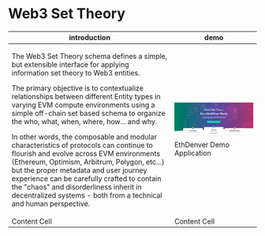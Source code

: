 # Web3 Set Theory

| introduction  | demo |
| ------------- | ------------- |
| <p className=''>The Web3 Set Theory schema defines a simple, but extensible interface for applying information set theory to Web3 entities.</p><p>The primary objective is to contextualize relationships between different Entity types in varying EVM compute environments using a simple off-chain set based schema to organize the who, what, when, where, how... and why.<p/><p>In other words, the composable and modular characteristics of protocols can continue to flourish and evolve across EVM environments (Ethereum, Optimism, Arbitrum, Polygon, etc...) but the proper metadata and user journey experience can be carefully crafted to contain the "chaos" and disorderliness inherit in decentralized systems - both from a technical and human perspective.<p>  | <img src='https://github.com/web3-set-theory/.github/blob/main/profile/app.jpeg?raw=true' align="right" width="100%" ><br/><span>EthDenver Demo Application</span>  |
| Content Cell  | Content Cell  |

<!--

**Here are some ideas to get you started:**

🙋‍♀️ A short introduction - what is your organization all about?
🌈 Contribution guidelines - how can the community get involved?
👩‍💻 Useful resources - where can the community find your docs? Is there anything else the community should know?
🍿 Fun facts - what does your team eat for breakfast?
🧙 Remember, you can do mighty things with the power of [Markdown](https://docs.github.com/github/writing-on-github/getting-started-with-writing-and-formatting-on-github/basic-writing-and-formatting-syntax)
-->
